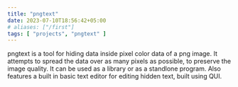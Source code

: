 ```yaml
---
title: "pngtext"
date: 2023-07-10T18:56:42+05:00
# aliases: ["/first"]
tags: [ "projects", "pngtext" ]
---
```


pngtext is a tool for hiding data inside pixel color data of a png image. It
attempts to spread the data over as many pixels as possible, to preserve the
image quality. It can be used as a library or as a standlone program. Also
features a built in basic text editor for editing hidden text, built using QUI.
